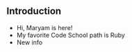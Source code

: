 Introduction
----------------
* Hi, Maryam is here!
* My favorite Code School path is Ruby
* New info